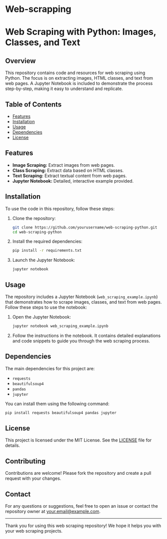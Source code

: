 # Web-scrapping
# Web Scraping with Python: Images, Classes, and Text

## Overview

This repository contains code and resources for web scraping using Python. The focus is on extracting images, HTML classes, and text from web pages. A Jupyter Notebook is included to demonstrate the process step-by-step, making it easy to understand and replicate.

## Table of Contents

- [Features](#features)
- [Installation](#installation)
- [Usage](#usage)
- [Dependencies](#dependencies)
- [License](#license)

## Features

- **Image Scraping:** Extract images from web pages.
- **Class Scraping:** Extract data based on HTML classes.
- **Text Scraping:** Extract textual content from web pages.
- **Jupyter Notebook:** Detailed, interactive example provided.

## Installation

To use the code in this repository, follow these steps:

1. Clone the repository:
   ```bash
   git clone https://github.com/yourusername/web-scraping-python.git
   cd web-scraping-python
   ```

2. Install the required dependencies:
   ```bash
   pip install -r requirements.txt
   ```

3. Launch the Jupyter Notebook:
   ```bash
   jupyter notebook
   ```

## Usage

The repository includes a Jupyter Notebook (`web_scraping_example.ipynb`) that demonstrates how to scrape images, classes, and text from web pages. Follow these steps to use the notebook:

1. Open the Jupyter Notebook:
   ```bash
   jupyter notebook web_scraping_example.ipynb
   ```

2. Follow the instructions in the notebook. It contains detailed explanations and code snippets to guide you through the web scraping process.

## Dependencies

The main dependencies for this project are:

- `requests`
- `beautifulsoup4`
- `pandas`
- `jupyter`

You can install them using the following command:
```bash
pip install requests beautifulsoup4 pandas jupyter
```

## License

This project is licensed under the MIT License. See the [LICENSE](LICENSE) file for details.

## Contributing

Contributions are welcome! Please fork the repository and create a pull request with your changes.

## Contact

For any questions or suggestions, feel free to open an issue or contact the repository owner at [your.email@example.com](mailto:your.email@example.com).

---

Thank you for using this web scraping repository! We hope it helps you with your web scraping projects.
